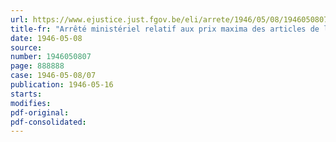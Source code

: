 ```yaml
---
url: https://www.ejustice.just.fgov.be/eli/arrete/1946/05/08/1946050807/justel
title-fr: "Arrêté ministériel relatif aux prix maxima des articles de lingerie (abrogé par AM 01-07-1946, art. 14)"
date: 1946-05-08
source:
number: 1946050807
page: 888888
case: 1946-05-08/07
publication: 1946-05-16
starts:
modifies:
pdf-original:
pdf-consolidated:
---
```


